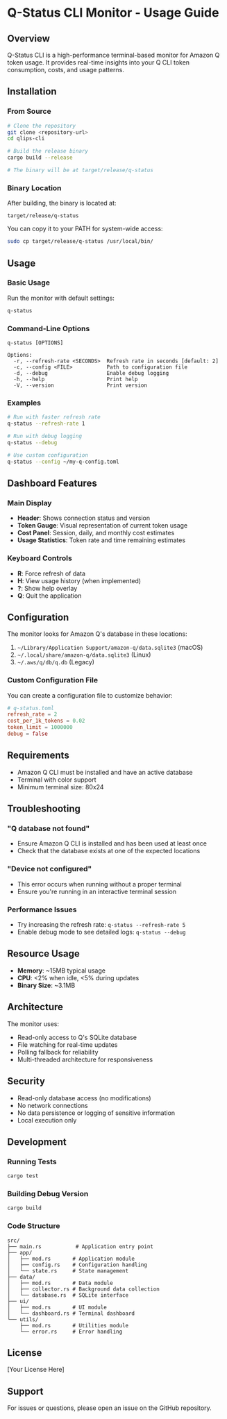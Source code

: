 # Q-Status CLI Monitor - Usage Guide

## Overview

Q-Status CLI is a high-performance terminal-based monitor for Amazon Q token usage. It provides real-time insights into your Q CLI token consumption, costs, and usage patterns.

## Installation

### From Source

```bash
# Clone the repository
git clone <repository-url>
cd qlips-cli

# Build the release binary
cargo build --release

# The binary will be at target/release/q-status
```

### Binary Location

After building, the binary is located at:
```
target/release/q-status
```

You can copy it to your PATH for system-wide access:
```bash
sudo cp target/release/q-status /usr/local/bin/
```

## Usage

### Basic Usage

Run the monitor with default settings:
```bash
q-status
```

### Command-Line Options

```
q-status [OPTIONS]

Options:
  -r, --refresh-rate <SECONDS>  Refresh rate in seconds [default: 2]
  -c, --config <FILE>           Path to configuration file
  -d, --debug                   Enable debug logging
  -h, --help                    Print help
  -V, --version                 Print version
```

### Examples

```bash
# Run with faster refresh rate
q-status --refresh-rate 1

# Run with debug logging
q-status --debug

# Use custom configuration
q-status --config ~/my-q-config.toml
```

## Dashboard Features

### Main Display
- **Header**: Shows connection status and version
- **Token Gauge**: Visual representation of current token usage
- **Cost Panel**: Session, daily, and monthly cost estimates
- **Usage Statistics**: Token rate and time remaining estimates

### Keyboard Controls
- **R**: Force refresh of data
- **H**: View usage history (when implemented)
- **?**: Show help overlay
- **Q**: Quit the application

## Configuration

The monitor looks for Amazon Q's database in these locations:
1. `~/Library/Application Support/amazon-q/data.sqlite3` (macOS)
2. `~/.local/share/amazon-q/data.sqlite3` (Linux)
3. `~/.aws/q/db/q.db` (Legacy)

### Custom Configuration File

You can create a configuration file to customize behavior:

```toml
# q-status.toml
refresh_rate = 2
cost_per_1k_tokens = 0.02
token_limit = 1000000
debug = false
```

## Requirements

- Amazon Q CLI must be installed and have an active database
- Terminal with color support
- Minimum terminal size: 80x24

## Troubleshooting

### "Q database not found"
- Ensure Amazon Q CLI is installed and has been used at least once
- Check that the database exists at one of the expected locations

### "Device not configured"
- This error occurs when running without a proper terminal
- Ensure you're running in an interactive terminal session

### Performance Issues
- Try increasing the refresh rate: `q-status --refresh-rate 5`
- Enable debug mode to see detailed logs: `q-status --debug`

## Resource Usage

- **Memory**: ~15MB typical usage
- **CPU**: <2% when idle, <5% during updates
- **Binary Size**: ~3.1MB

## Architecture

The monitor uses:
- Read-only access to Q's SQLite database
- File watching for real-time updates
- Polling fallback for reliability
- Multi-threaded architecture for responsiveness

## Security

- Read-only database access (no modifications)
- No network connections
- No data persistence or logging of sensitive information
- Local execution only

## Development

### Running Tests
```bash
cargo test
```

### Building Debug Version
```bash
cargo build
```

### Code Structure
```
src/
├── main.rs           # Application entry point
├── app/
│   ├── mod.rs       # Application module
│   ├── config.rs    # Configuration handling
│   └── state.rs     # State management
├── data/
│   ├── mod.rs       # Data module
│   ├── collector.rs # Background data collection
│   └── database.rs  # SQLite interface
├── ui/
│   ├── mod.rs       # UI module
│   └── dashboard.rs # Terminal dashboard
└── utils/
    ├── mod.rs       # Utilities module
    └── error.rs     # Error handling
```

## License

[Your License Here]

## Support

For issues or questions, please open an issue on the GitHub repository.